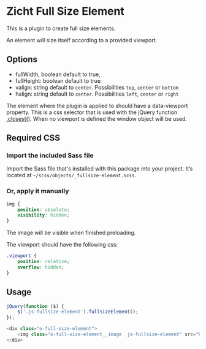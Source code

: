 # Zicht Full Size Element

This is a plugin to create full size elements.

An element will size itself according to a provided viewport.

## Options

- fullWidth, boolean default to true,
- fullHeight: boolean default to true
- valign: string default to `center`. Possibilities `top`, `center` or `bottom`
- halign: string default to `center`. Possibilities `left`, `center` or `right`

The element where the plugin is applied to should have a data-viewport property. This is a css selector that is used
with the jQuery function [.closest()](http://api.jquery.com/closest/). When no viewport is defined the window object
will be used.

## Required CSS

### Import the included Sass file

Import the Sass file that's installed with this package into your project. It’s located at `~/scss/objects/_fullsize-element.scss`.

### Or, apply it manually

```css
img {
    position: absolute;
    visibility: hidden;
}
```

The image will be visible when finished preloading.

The viewport should have the following css:

```css
.viewport {
    position: relative;
    overflow: hidden;
}
```

## Usage

```javascript
jQuery(function ($) {
    $('.js-fullsize-element').fullSizeElement();
});

<div class="o-full-size-element">
    <img class="o-full-size-element__image  js-fullsize-element" src="http://lorempixel.com/1024/768/sports/1" data-viewport=".o-full-size-element">
</div>
```